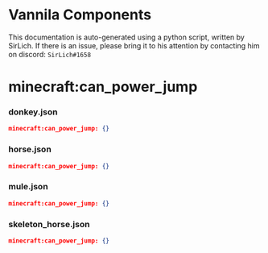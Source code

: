 # Vannila Components
This documentation is auto-generated using a python script, written by SirLich. If there is an issue, please bring it to his attention by contacting him on discord: `SirLich#1658`

# minecraft:can_power_jump
### donkey.json
```JSON
minecraft:can_power_jump: {}
```

### horse.json
```JSON
minecraft:can_power_jump: {}
```

### mule.json
```JSON
minecraft:can_power_jump: {}
```

### skeleton_horse.json
```JSON
minecraft:can_power_jump: {}
```

